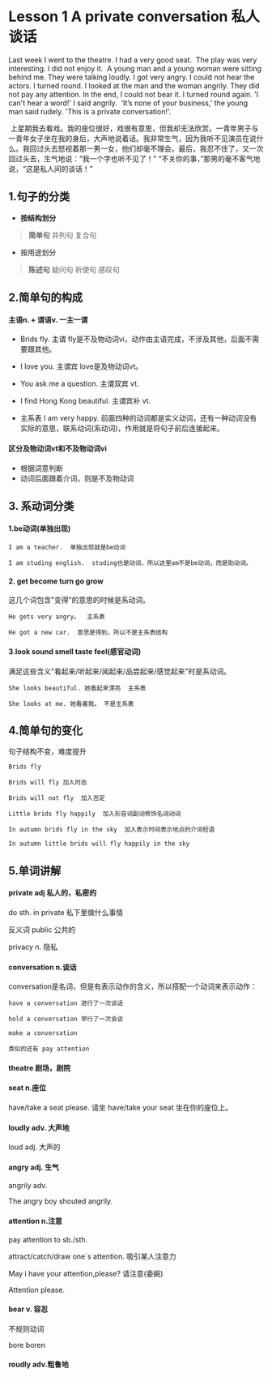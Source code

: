 # Lesson 1 A private conversation 私人谈话
Last week I went to the theatre. I had a very good seat.  The play was very interesting. I did not enjoy it.  A young man and a young woman were sitting behind me. They were talking loudly. I got very angry. I could not hear the actors. I turned round. I looked at the man and the woman angrily. They did not pay any attention. In the end, I could not bear it. I turned round again. 'I can't hear a word!' I said angrily.  ‘It’s none of your business,' the young man said rudely. 'This is a private conversation!'.

 上星期我去看戏。我的座位很好，戏很有意思，但我却无法欣赏。一青年男子与一青年女子坐在我的身后，大声地说着话。我非常生气，因为我听不见演员在说什么。我回过头去怒视着那一男一女，他们却毫不理会。最后，我忍不住了，又一次回过头去，生气地说：“我一个字也听不见了！”  “不关你的事，”那男的毫不客气地说，“这是私人间的谈话！”


## 1.句子的分类
- **按结构划分**
>**简单句**    并列句   复合句

- 按用途划分
>**陈述句**    疑问句     祈使句     感叹句

## 2.简单句的构成

#### 主语n. + 谓语v.   一主一谓

- Brids fly.  主谓   fly是不及物动词vi，动作由主语完成，不涉及其他，后面不需要跟其他。

- I love you.  主谓宾  love是及物动词vt。

- You ask me a question. 主谓双宾 vt.

- I find Hong Kong beautiful. 主谓宾补  vt.

- 主系表 I am very happy.
前面四种的动词都是实义动词，还有一种动词没有实际的意思，联系动词(系动词)，作用就是将句子前后连接起来。
  

#### 区分及物动词vt和不及物动词vi
- 根据词意判断
- 动词后面跟着介词，则是不及物动词

## 3. 系动词分类

#### 1.be动词(单独出现)

```
I am a teacher.  单独出现就是be动词

I am studing english.  studing也是动词，所以这里am不是be动词，而是助动词。
```

#### 2. get  become  turn go grow

这几个词包含"变得"的意思的时候是系动词。

```
He gets very angry。  主系表

He got a new car.  意思是得到，所以不是主系表结构
```

#### 3.look sound smell taste feel(感官动词)
满足这些含义"看起来/听起来/闻起来/品尝起来/感觉起来"时是系动词。

```
She looks beautiful. 她看起来漂亮  主系表

She looks at me. 她看着我。 不是主系表
```


## 4.简单句的变化
句子结构不变，难度提升

```
Brids fly

Brids will fly 加入时态

Brids will not fly  加入否定

Little brids fly happily  加入形容词副词修饰名词动词

In autumn brids fly in the sky  加入表示时间表示地点的介词短语

In autumn little brids will fly happily in the sky
```

## 5.单词讲解
#### private adj 私人的，私密的

do sth. in private  私下里做什么事情

反义词 public 公共的

privacy n. 隐私

#### conversation n.谈话

conversation是名词，但是有表示动作的含义，所以搭配一个动词来表示动作：
```
have a conversation 进行了一次谈话

hold a conversation 举行了一次会谈

make a conversation

类似的还有 pay attention
```

#### theatre 剧场，剧院

#### seat n.座位

have/take a seat please.  请坐
have/take your seat 坐在你的座位上。

#### loudly adv. 大声地

loud adj. 大声的


#### angry adj. 生气
angrily adv.

The angry boy shouted angrily.

#### attention n.注意
pay attention to sb./sth.

attract/catch/draw one`s attention. 吸引某人注意力

May i have your attention,please? 请注意(委婉)

Attention please.

#### bear v. 容忍
不规则动词

bore  boren

####  roudly adv.粗鲁地





